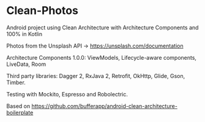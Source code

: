 # Clean-Photos

Android project using Clean Architecture with Architecture Components and 100% in Kotlin


Photos from the Unsplash API -> https://unsplash.com/documentation

Architecture Components 1.0.0: ViewModels, Lifecycle-aware components, LiveData, Room 

Third party libraries: Dagger 2, RxJava 2, Retrofit, OkHttp, Glide, Gson, Timber.

Testing with Mockito, Espresso and Robolectric.

Based on https://github.com/bufferapp/android-clean-architecture-boilerplate
